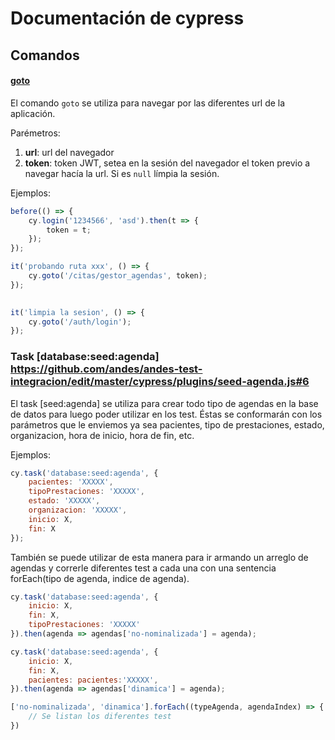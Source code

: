 # Documentación de cypress

## Comandos

#### [goto](https://github.com/andes/andes-test-integracion/blob/master/cypress/support/commands.js#L64)

El comando `goto` se utiliza para navegar por las diferentes url de la aplicación. 

Parémetros:
1) __url__: url del navegador 
2) __token__: token JWT, setea en la sesión del navegador el token previo a navegar hacía la url. Si es `null` límpia la sesión.

Ejemplos: 

```javascript
before(() => {
    cy.login('1234566', 'asd').then(t => {
        token = t;
    });
});

it('probando ruta xxx', () => {
    cy.goto('/citas/gestor_agendas', token);
});
```

```javascript
 
it('limpia la sesion', () => {
    cy.goto('/auth/login');
});
```



### Task [database:seed:agenda] https://github.com/andes/andes-test-integracion/edit/master/cypress/plugins/seed-agenda.js#6 

El task [seed:agenda] se utiliza para crear todo tipo de agendas en la base de datos para luego poder utilizar en los test. Éstas se conformarán con los parámetros que le enviemos ya sea pacientes, tipo de prestaciones, estado, organizacion, hora de inicio, hora de fin, etc.

Ejemplos:

```javascript
cy.task('database:seed:agenda', {
    pacientes: 'XXXXX',
    tipoPrestaciones: 'XXXXX',
    estado: 'XXXXX',
    organizacion: 'XXXXX',
    inicio: X,
    fin: X
});
```

También se puede utilizar de esta manera para ir armando un arreglo de agendas y correrle diferentes test a cada una con una sentencia forEach(tipo de agenda, indice de agenda).

```javascript
cy.task('database:seed:agenda', {
    inicio: X,
    fin: X,
    tipoPrestaciones: 'XXXXX'
}).then(agenda => agendas['no-nominalizada'] = agenda);

cy.task('database:seed:agenda', {
    inicio: X,
    fin: X,
    pacientes: pacientes:'XXXXX',
}).then(agenda => agendas['dinamica'] = agenda);

['no-nominalizada', 'dinamica'].forEach((typeAgenda, agendaIndex) => {
    // Se listan los diferentes test
})

```